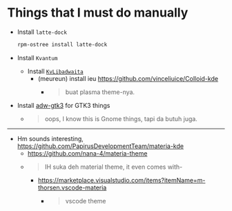 # Things that I must do manually

- Install `latte-dock`
  
  ```sh
  rpm-ostree install latte-dock
  ```

- Install `Kvantum`
  - Install [`KvLibadwaita`](https://github.com/GabePoel/KvLibadwaita)
    - (meureun) install ieu <https://github.com/vinceliuice/Colloid-kde>
      - > buat plasma theme-nya.
- Install [adw-gtk3](https://github.com/lassekongo83/adw-gtk3) for GTK3 things
  - > oops, I know this is Gnome things, tapi da butuh juga.

---

- Hm sounds interesting, <https://github.com/PapirusDevelopmentTeam/materia-kde>
  - <https://github.com/nana-4/materia-theme>
  - > IH suka deh material theme, it even comes with-
    - <https://marketplace.visualstudio.com/items?itemName=m-thorsen.vscode-materia>
      - > vscode theme
